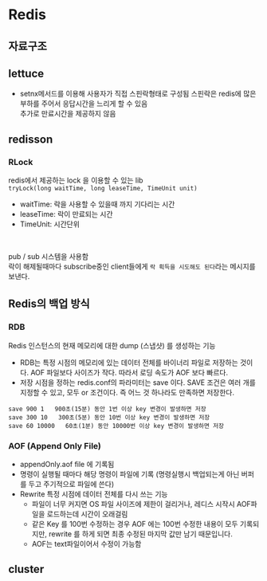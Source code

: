 # **Redis**

## 자료구조

## lettuce
- setnx메서드를 이용해 사용자가 직접 스핀락형태로 구성됨
스핀락은 redis에 많은 부하를 주어서 응답시간을 느리게 할 수 있음  
추가로 만료시간을 제공하지 않음

## redisson

### RLock
redis에서 제공하는 lock 을 이용할 수 있는 lib  
`tryLock(long waitTime, long leaseTime, TimeUnit unit)` 
- waitTime: 락을 사용할 수 있을때 까지 기다리는 시간
- leaseTime: 락이 만료되는 시간
- TimeUnit: 시간단위

<br>

pub / sub 시스템을 사용함  
락이 해제될때마다 subscribe중인 client들에게 `락 획득을 시도해도 된다`라는 메시지를 보낸다.

## Redis의 백업 방식

### RDB
Redis 인스턴스의 현재 메모리에 대한 dump (스냅샷) 를 생성하는 기능
- RDB는 특정 시점의 메모리에 있는 데이터 전체를 바이너리 파일로 저장하는 것이다.
AOF 파일보다 사이즈가 작다. 따라서 로딩 속도가 AOF 보다 빠르다.
- 저장 시점을 정하는 redis.conf의 파라미터는 save 이다.
SAVE 조건은 여러 개를 지정할 수 있고, 모두 or 조건이다. 즉 어느 것 하나라도 만족하면 저장한다.
```
save 900 1   900초(15분) 동안 1번 이상 key 변경이 발생하면 저장 
save 300 10   300초(5분) 동안 10번 이상 key 변경이 발생하면 저장 
save 60 10000   60초(1분) 동안 10000번 이상 key 변경이 발생하면 저장 
```

### AOF (Append Only File)
- appendOnly.aof file 에 기록됨
- 명령이 실행될 때마다 해당 명령이 파일에 기록 (명령실행시 백업되는게 아닌 버퍼를 두고 주기적으로 파일에  쓴다)
- Rewrite 특정 시점에 데이터 전체를 다시 쓰는 기능
  - 파일이 너무 커지면 OS 파일 사이즈에 제한이 걸리거나, 레디스 시작시 AOF파일을 로드하는데 시간이 오래걸림
  - 같은 Key 를 100번 수정하는 경우 AOF 에는 100번 수정한 내용이 모두 기록되지만, rewrite 를 하게 되면 최종 수정된 마지막 값만 남기 때문입니다.
  - AOF는 text파일이어서 수정이 가능함

## cluster
